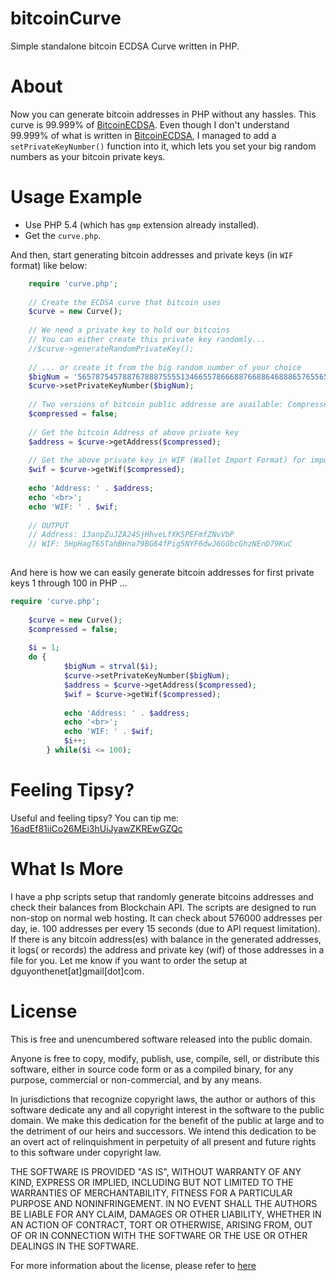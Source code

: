 # bitcoinCurve
Simple standalone bitcoin ECDSA Curve written in PHP.

About
=====
Now you can generate bitcoin addresses in PHP without any hassles. This curve is 99.999% of [BitcoinECDSA](https://github.com/BitcoinPHP/BitcoinECDSA.php). Even though I don't understand 99.999% of what is written in [BitcoinECDSA](https://github.com/BitcoinPHP/BitcoinECDSA.php), I managed to add a `setPrivateKeyNumber()` function into it, which lets you set your big random numbers as your bitcoin private keys.

Usage Example
=============

- Use PHP 5.4 (which has `gmp` extension already installed).
- Get the `curve.php`.

And then, start generating bitcoin addresses and private keys (in `WIF` format) like below:

```php
	require 'curve.php';
	
	// Create the ECDSA curve that bitcoin uses
	$curve = new Curve();
	
	// We need a private key to hold our bitcoins
	// You can either create this private key randomly...
	//$curve->generateRandomPrivateKey();
	
	// ... or create it from the big random number of your choice
	$bigNum = '5657875457887678887555513466557866688766886468886576556567777';
	$curve->setPrivateKeyNumber($bigNum);
	
	// Two versions of bitcoin public addresse are available: Compressed or Uncompressed
	$compressed = false;
	
	// Get the bitcoin Address of above private key
	$address = $curve->getAddress($compressed);
	
	// Get the above private key in WIF (Wallet Import Format) for importing into wallets like Mycelium
	$wif = $curve->getWif($compressed);
	
	echo 'Address: ' . $address;
	echo '<br>';
	echo 'WIF: ' . $wif;
	
	// OUTPUT
	// Address: 13anpZuJZA24SjHhveLfXK5PEFmfZNvVbP
	// WIF: 5HpHagT65TahBHna79BG64fPig5NYF6dwJ6GGbcGhzNEnD79KuC
	
```
And here is how we can easily generate bitcoin addresses for first private keys 1 through 100 in PHP ...

```php
require 'curve.php';
	
	$curve = new Curve();
	$compressed = false;
	
	$i = 1;
	do {
			$bigNum = strval($i);
			$curve->setPrivateKeyNumber($bigNum);
			$address = $curve->getAddress($compressed);
			$wif = $curve->getWif($compressed);
			
			echo 'Address: ' . $address;
			echo '<br>';
			echo 'WIF: ' . $wif;
			$i++;
		} while($i <= 100);

```
Feeling Tipsy?
==============
Useful and feeling tipsy? You can tip me: [16adEf81iiCo26MEi3hUiJyawZKREwGZQc](bitcoin:16adEf81iiCo26MEi3hUiJyawZKREwGZQc)

What Is More
============
I have a php scripts setup that randomly generate bitcoins addresses and check their balances from Blockchain API. The scripts are designed to run non-stop on normal web hosting. It can check about 576000 addresses per day, ie. 100 addresses per every 15 seconds (due to API request limitation). If there is any bitcoin address(es) with balance in the generated addresses, it logs( or records) the address and private key (wif) of those addresses in a file for you. Let me know if you want to order the setup at dguyonthenet[at]gmail[dot]com.


License
========
This is free and unencumbered software released into the public domain.

Anyone is free to copy, modify, publish, use, compile, sell, or
distribute this software, either in source code form or as a compiled
binary, for any purpose, commercial or non-commercial, and by any
means.

In jurisdictions that recognize copyright laws, the author or authors
of this software dedicate any and all copyright interest in the
software to the public domain. We make this dedication for the benefit
of the public at large and to the detriment of our heirs and
successors. We intend this dedication to be an overt act of
relinquishment in perpetuity of all present and future rights to this
software under copyright law.

THE SOFTWARE IS PROVIDED "AS IS", WITHOUT WARRANTY OF ANY KIND,
EXPRESS OR IMPLIED, INCLUDING BUT NOT LIMITED TO THE WARRANTIES OF
MERCHANTABILITY, FITNESS FOR A PARTICULAR PURPOSE AND NONINFRINGEMENT.
IN NO EVENT SHALL THE AUTHORS BE LIABLE FOR ANY CLAIM, DAMAGES OR
OTHER LIABILITY, WHETHER IN AN ACTION OF CONTRACT, TORT OR OTHERWISE,
ARISING FROM, OUT OF OR IN CONNECTION WITH THE SOFTWARE OR THE USE OR
OTHER DEALINGS IN THE SOFTWARE.

For more information about the license, please refer to [here](http://unlicense.org/)
